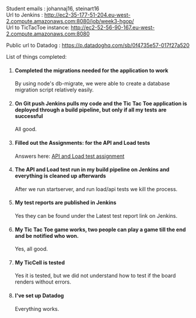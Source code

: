 Student emails : johannaj16, steinart16  
Url to Jenkins : http://ec2-35-177-51-204.eu-west-2.compute.amazonaws.com:8080/job/week3-hgop/   
Url to TicTacToe instance: http://ec2-52-56-90-167.eu-west-2.compute.amazonaws.com:8080

Public url to Datadog : https://p.datadoghq.com/sb/0f4735e57-017f27a520

List of things completed:

1. #### Completed the migrations needed for the application to work
    By using node's db-migrate, we were able to create a database migration script relatively easily.  

2. #### On Git push Jenkins pulls my code and the Tic Tac Toe application is deployed through a build pipeline, but only if all my tests are successful
    All good.
    
3. #### Filled out the Assignments: for the API and Load tests
    Answers here: [API and Load test assignment](apitest/Assignment.md)

4. #### The API and Load test run in my build pipeline on Jenkins and everything is cleaned up afterwards

    After we run startserver, and run load/api tests we kill the process.
5. #### My test reports are published in Jenkins

    Yes they can be found under the Latest test report link on Jenkins.
6. #### My Tic Tac Toe game works, two people can play a game till the end and be notified who won.
    Yes, all good.

7. #### My TicCell is tested
    Yes it is tested, but we did not understand how to test if the board renders without errors.

8. #### I've set up Datadog
    Everything works.
